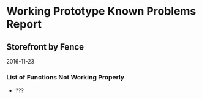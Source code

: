 # Working Prototype Known Problems Report
## Storefront by Fence
2016-11-23

### List of Functions Not Working Properly
- ???
